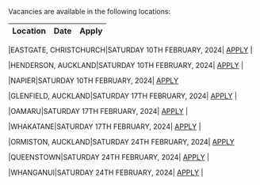 Vacancies are available in the following locations:

| Location | Date | Apply |
|---|---|---|

|EASTGATE, CHRISTCHURCH|SATURDAY 10TH FEBRUARY, 2024| [APPLY](mailto:tfaala@rgis.co.nz?subject=EASTGATE%20-%20SATURDAY%2010TH%20FEBRUARY) |

|HENDERSON, AUCKLAND|SATURDAY 10TH FEBRUARY, 2024| [APPLY](mailto:tfaala@rgis.co.nz?subject=HENDERSON%20-%20SATURDAY%2010TH%20FEBRUARY) |

|NAPIER|SATURDAY 10TH FEBRUARY, 2024| [APPLY](mailto:tfaala@rgis.co.nz?subject=NAPIER%20-%20SATURDAY%2010TH%20FEBRUARY)

|GLENFIELD, AUCKLAND|SATURDAY 17TH FEBRUARY, 2024| [APPLY](mailto:tfaala@rgis.co.nz?subject=GLENFIELD%20-%20SATURDAY%2017TH%20FEBRUARY) |

|OAMARU|SATURDAY 17TH FEBRUARY, 2024| [APPLY](mailto:tfaala@rgis.co.nz?subject=OAMARU%20-%20SATURDAY%2017TH%20FEBRUARY) |

|WHAKATANE|SATURDAY 17TH FEBRUARY, 2024| [APPLY](mailto:tfaala@rgis.co.nz?subject=WHAKATANE%20-%20SATURDAY%2017TH%20FEBRUARY) |

|ORMISTON, AUCKLAND|SATURDAY 24TH FEBRUARY, 2024| [APPLY](mailto:tfaala@rgis.co.nz?subject=ORMISTON%20-%20SATURDAY%2024TH%20FEBRUARY)

|QUEENSTOWN|SATURDAY 24TH FEBRUARY, 2024| [APPLY](mailto:tfaala@rgis.co.nz?subject=QUEENSTOWN%20-%20SATURDAY%2024TH%20FEBRUARY) |

|WHANGANUI|SATURDAY 24TH FEBRUARY, 2024| [APPLY](mailto:tfaala@rgis.co.nz?subject=WHAKATANE%20-%20SATURDAY%2024TH%20FEBRUARY) |
